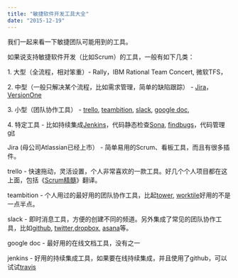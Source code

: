 ```yaml
---
title: "敏捷软件开发工具大全"
date: "2015-12-19"
---
```


我们一起来看一下敏捷团队可能用到的工具。

如果说支持敏捷软件开发（比如Scrum）的工具，一般有如下几类：

1\. 大型（全流程，相对笨重）- Rally，IBM Rational Team Concert, 微软TFS，

2\. 中型（一般只解决某个流程，比如需求管理，简单的缺陷跟踪） - [Jira](https://www.atlassian.com/software/jira)，[VersionOne](http://www.versionone.com)

3\. 小型（团队协作工具） - [trello](http://www.trello.com), [teambition](https://www.teambition.com), [slack](https://slack.com/), [google doc](http://drive.google.com),

4\. 特定工具 - 比如持续集成[Jenkins](https://jenkins-ci.org/)，代码静态检查[Sona](http://www.sonarqube.org/), [findbugs](http://findbugs.sourceforge.net/)，代码管理[git](https://git-scm.com/)

Jira (母公司Atlassian已经上市） - 简单易用的Scrum、看板工具，而且有很多插件。

trello - 快速拖动，灵活设置，个人非常喜欢的一款工具。好几个个人项目都在这上面，包括《[Scrum精髓](http://essentialscrum.cn)》翻译。

teambition - 个人用过的最好用的团队协作工具，比起[tower](http://tower.im), [worktile](http://worktile.com)好用的不是一点半点。

slack - 即时消息工具，方便的创建不同的频道。另外集成了常见的团队协作工具，比如[github](http://github.com), [twitter](http://twitter.com),[dropbox](http://dropbox.com), [asana](http://asana.com)等。

google doc - 最好用的在线文档工具，没有之一

jenkins - 好用的持续集成工具，如果要在线持续集成，并且使用了github，可以试试[travis](https://travis-ci.com)
